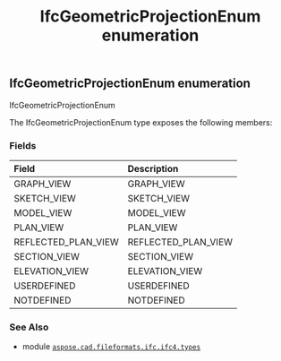 ﻿---
title: IfcGeometricProjectionEnum enumeration
second_title: Aspose.CAD for Python via .NET API References
description: 
type: docs
weight: 2850
url: /aspose.cad.fileformats.ifc.ifc4.types/ifcgeometricprojectionenum/
is_root: false
---

## IfcGeometricProjectionEnum enumeration

IfcGeometricProjectionEnum



The IfcGeometricProjectionEnum type exposes the following members:

### Fields
| Field | Description |
| :- | :- |
| GRAPH_VIEW | GRAPH_VIEW |
| SKETCH_VIEW | SKETCH_VIEW |
| MODEL_VIEW | MODEL_VIEW |
| PLAN_VIEW | PLAN_VIEW |
| REFLECTED_PLAN_VIEW | REFLECTED_PLAN_VIEW |
| SECTION_VIEW | SECTION_VIEW |
| ELEVATION_VIEW | ELEVATION_VIEW |
| USERDEFINED | USERDEFINED |
| NOTDEFINED | NOTDEFINED |



### See Also
* module [`aspose.cad.fileformats.ifc.ifc4.types`](..)
